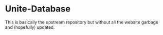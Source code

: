 # Unite-Database
This is basically the upstream repository but without all the website garbage and (hopefully) updated.
